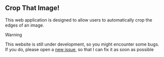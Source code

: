 ## Crop That Image!
This web application is designed to allow users to automatically crop the edges of an image.

> [!WARNING]
> This website is still under development, so you might encounter some bugs. If you do, please open a [new issue](../../issues/new), so that I can fix it as soon as possible
